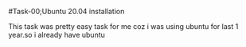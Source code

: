#Task-00;Ubuntu 20.04 installation

This task was pretty easy task for me coz i was using ubuntu for last 1 year.so i already have ubuntu
